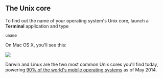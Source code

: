 ## The Unix core

To find out the name of your operating system's Unix core, launch a **Terminal** application and type

```
uname
```

On Mac OS X, you'll see this:

![](http://i.imgur.com/nIIz3dh.png)

Darwin and Linux are the two most common Unix cores you'll find today, powering [90% of the world's mobile operating systems](https://en.wikipedia.org/wiki/Usage_share_of_operating_systems#Mobile_devices) as of May 2014.

